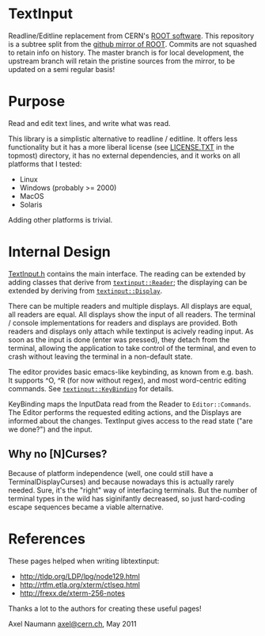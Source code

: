 TextInput
=========

Readline/Editline replacement from CERN's [ROOT software](http://root.cern.ch). This repository is a subtree split from the [github mirror of ROOT](https://github.com/root-mirror/root). Commits are not squashed to
retain info on history. The master branch is for local development, the
upstream branch will retain the pristine sources from the mirror, to
be updated on a semi regular basis!

Purpose
=======

Read and edit text lines, and write what was read.

This library is a simplistic alternative to readline / editline. It offers
less functionality but it has a more liberal license (see [LICENSE.TXT](LICENSE.TXT) in
the topmost) directory, it has no external dependencies, and it works on
all platforms that I tested:

- Linux
- Windows (probably >= 2000)
- MacOS
- Solaris

Adding other platforms is trivial.

Internal Design
===============

[TextInput.h](TextInput.h) contains the main interface. The reading can be extended by
adding classes that derive from [`textinput::Reader`](Reader.h); the displaying can be extended
by deriving from [`textinput::Display`](Display.h).

There can be multiple readers and multiple displays. All displays are
equal, all readers are equal. All displays show the input of all
readers. The terminal / console implementations for readers and
displays are provided. Both readers and displays only attach while
textinput is acively reading input. As soon as the input is done (enter
was pressed), they detach from the terminal, allowing the application
to take control of the terminal, and even to crash without leaving the
terminal in a non-default state.

The editor provides basic emacs-like keybinding, as known from e.g.
bash. It supports ^O, ^R (for now without regex), and most word-centric
editing commands. See [`textinput::KeyBinding`](KeyBinding.h) for details.

KeyBinding maps the InputData read from the Reader to `Editor::Commands`.
The Editor performs the requested editing actions, and the Displays
are informed about the changes. TextInput gives access to the read
state ("are we done?") and the input.

Why no [N]Curses?
-----------------

Because of platform independence (well, one could still have a
TerminalDisplayCurses) and because nowadays this is actually rarely
needed. Sure, it's the "right" way of interfacing terminals. But the
number of terminal types in the wild has siginifantly decreased, so
just hard-coding escape sequences became a viable alternative.

References
==========

These pages helped when writing libtextinput:

- http://tldp.org/LDP/lpg/node129.html
- http://rtfm.etla.org/xterm/ctlseq.html
- http://frexx.de/xterm-256-notes

Thanks a lot to the authors for creating these useful pages!

Axel Naumann <axel@cern.ch>, May 2011


